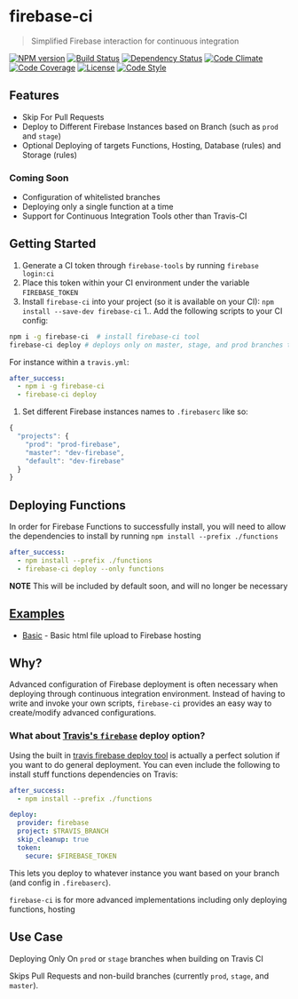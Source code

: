 # firebase-ci

> Simplified Firebase interaction for continuous integration

[![NPM version][npm-image]][npm-url]
[![Build Status][travis-image]][travis-url]
[![Dependency Status][daviddm-image]][daviddm-url]
[![Code Climate][climate-image]][climate-url]
[![Code Coverage][coverage-image]][coverage-url]
[![License][license-image]][license-url]
[![Code Style][code-style-image]][code-style-url]

## Features
* Skip For Pull Requests
* Deploy to Different Firebase Instances based on Branch (such as `prod` and `stage`)
* Optional Deploying of targets Functions, Hosting, Database (rules) and Storage (rules)

### Coming Soon
* Configuration of whitelisted branches
* Deploying only a single function at a time
* Support for Continuous Integration Tools other than Travis-CI

## Getting Started

1. Generate a CI token through `firebase-tools` by running `firebase login:ci`
1. Place this token within your CI environment under the variable `FIREBASE_TOKEN`
1. Install `firebase-ci` into your project (so it is available on your CI): `npm install --save-dev firebase-ci`
1.. Add the following scripts to your CI config:

  ```bash
  npm i -g firebase-ci  # install firebase-ci tool
  firebase-ci deploy # deploys only on master, stage, and prod branches to matching project in .firebaserc
  ```

  For instance within a `travis.yml`:

  ```yaml
  after_success:
    - npm i -g firebase-ci
    - firebase-ci deploy
  ```

1. Set different Firebase instances names to `.firebaserc` like so:
```js
{
  "projects": {
    "prod": "prod-firebase",
    "master": "dev-firebase",
    "default": "dev-firebase"
  }
}
```

## Deploying Functions

In order for Firebase Functions to successfully install, you will need to allow the dependencies to install by running `npm install --prefix ./functions`

```yaml
after_success:
  - npm install --prefix ./functions
  - firebase-ci deploy --only functions
```

**NOTE** This will be included by default soon, and will no longer be necessary

## [Examples](/examples)

* [Basic](/examples/basic) - Basic html file upload to Firebase hosting

## Why?
Advanced configuration of Firebase deployment is often necessary when deploying through continuous integration environment. Instead of having to write and invoke your own scripts, `firebase-ci` provides an easy way to  create/modify advanced configurations.

### What about [Travis's `firebase`](https://docs.travis-ci.com/user/deployment/firebase/) deploy option?

Using the built in [travis firebase deploy tool](https://docs.travis-ci.com/user/deployment/firebase/) is actually a perfect solution if you want to do general deployment. You can even include the following to install stuff functions dependencies on Travis:

```yaml
after_success:
  - npm install --prefix ./functions

deploy:
  provider: firebase
  project: $TRAVIS_BRANCH
  skip_cleanup: true
  token:
    secure: $FIREBASE_TOKEN
```

This lets you deploy to whatever instance you want based on your branch (and config in `.firebaserc`).

`firebase-ci` is for more advanced implementations including only deploying functions, hosting

## Use Case

Deploying Only On `prod` or `stage` branches when building on Travis CI

Skips Pull Requests and non-build branches (currently `prod`, `stage`, and `master`).


[npm-image]: https://img.shields.io/npm/v/firebase-ci.svg?style=flat-square
[npm-url]: https://npmjs.org/package/firebase-ci
[travis-image]: https://img.shields.io/travis/prescottprue/firebase-ci/master.svg?style=flat-square
[travis-url]: https://travis-ci.org/prescottprue/firebase-ci
[daviddm-image]: https://img.shields.io/david/prescottprue/firebase-ci.svg?style=flat-square
[daviddm-url]: https://david-dm.org/prescottprue/firebase-ci
[climate-image]: https://img.shields.io/codeclimate/github/prescottprue/firebase-ci.svg?style=flat-square
[climate-url]: https://codeclimate.com/github/prescottprue/firebase-ci
[coverage-image]: https://img.shields.io/codecov/c/github/prescottprue/firebase-ci.svg?style=flat-square
[coverage-url]: https://codecov.io/gh/prescottprue/firebase-ci
[license-image]: https://img.shields.io/npm/l/firebase-ci.svg?style=flat-square
[license-url]: https://github.com/prescottprue/firebase-ci/blob/master/LICENSE
[code-style-image]: https://img.shields.io/badge/code%20style-standard-brightgreen.svg?style=flat-square
[code-style-url]: http://standardjs.com/
